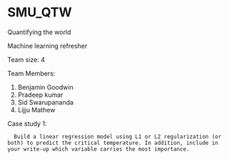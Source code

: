 # SMU_QTW

Quantifying the world

Machine learning refresher 

Team size: 4

Team Members:
1. Benjamin Goodwin
2. Pradeep kumar
3. Sid Swarupananda
4. Lijju Mathew

Case study 1:
      
      Build a linear regression model using L1 or L2 regularization (or both) to predict the critical temperature. In addition, include in your write-up which variable carries the most importance.


